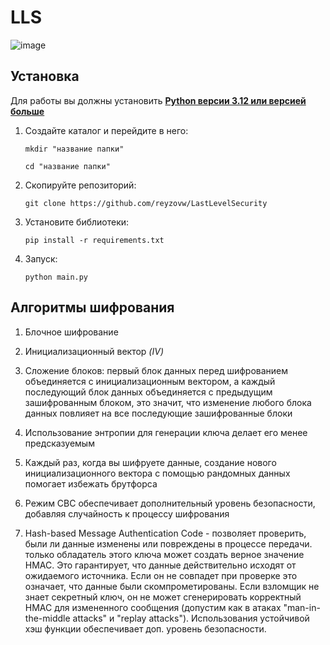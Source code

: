# LLS

![image](https://github.com/user-attachments/assets/575fc72d-3ebb-470f-b2f4-c280ecd47443)


## Установка
Для работы вы должны установить **[Python версии 3.12 или версией больше](https://www.python.org/downloads/)**

1. Создайте каталог и перейдите в него:
    ```shell
    mkdir "название папки"
   
    cd "название папки"
    ```
2. Скопируйте репозиторий:
    ```shell
    git clone https://github.com/reyzovw/LastLevelSecurity
    ```
3. Установите библиотеки:
    ```shell
    pip install -r requirements.txt
    ```
4. Запуск:
    ```shell
    python main.py
    ```

## Алгоритмы шифрования

1. Блочное шифрование

2. Инициализационный вектор _(IV)_ 

3. Сложение блоков: первый блок данных перед шифрованием объединяется с инициализационным вектором, а каждый последующий блок данных объединяется с предыдущим зашифрованным блоком, это значит, что изменение любого блока данных повлияет на все последующие зашифрованные блоки

4. Использование энтропии для генерации ключа делает его менее предсказуемым

5.  Каждый раз, когда вы шифруете данные, создание нового инициализационного вектора с помощью рандомных данных помогает избежать брутфорса

6. Режим CBC обеспечивает дополнительный уровень безопасности, добавляя случайность к процессу шифрования

7. Hash-based Message Authentication Code - позволяет проверить, были ли данные изменены или повреждены в процессе передачи. только обладатель этого ключа может создать верное значение HMAC. Это гарантирует, что данные действительно исходят от ожидаемого источника. Если он не совпадет при проверке это означает, что данные были скомпрометированы.  Если взломщик не знает секретный ключ, он не может сгенерировать корректный HMAC для измененного сообщения (допустим как в атаках "man-in-the-middle attacks" и "replay attacks"). Использования устойчивой хэш функции обеспечивает доп. уровень безопасности.
